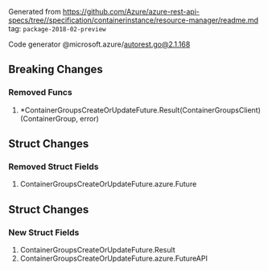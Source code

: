 Generated from https://github.com/Azure/azure-rest-api-specs/tree//specification/containerinstance/resource-manager/readme.md tag: `package-2018-02-preview`

Code generator @microsoft.azure/autorest.go@2.1.168

## Breaking Changes

### Removed Funcs

1. *ContainerGroupsCreateOrUpdateFuture.Result(ContainerGroupsClient) (ContainerGroup, error)

## Struct Changes

### Removed Struct Fields

1. ContainerGroupsCreateOrUpdateFuture.azure.Future

## Struct Changes

### New Struct Fields

1. ContainerGroupsCreateOrUpdateFuture.Result
1. ContainerGroupsCreateOrUpdateFuture.azure.FutureAPI
